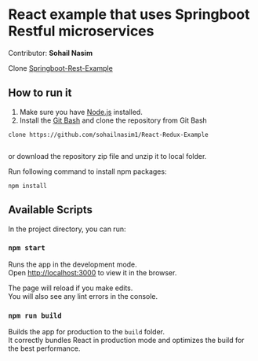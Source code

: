 # React example that uses Springboot Restful microservices 
Contributor: **Sohail Nasim**

Clone [Springboot-Rest-Example](https://github.com/sohailnasim1/Springboot-Rest-Example)

## How to run it
1. Make sure you have [Node.js](https://nodejs.org/en/) installed.
2. Install the [Git Bash](https://git-scm.com/download) and clone the repository
 from Git Bash

```
clone https://github.com/sohailnasim1/React-Redux-Example
 
```

or download the repository zip file and unzip it to local folder.

Run following command to install npm packages:

```
npm install

```

## Available Scripts

In the project directory, you can run:

### `npm start`

Runs the app in the development mode.<br>
Open [http://localhost:3000](http://localhost:3000) to view it in the browser.

The page will reload if you make edits.<br>
You will also see any lint errors in the console.

### `npm run build`

Builds the app for production to the `build` folder.<br>
It correctly bundles React in production mode and optimizes the build for the best performance.